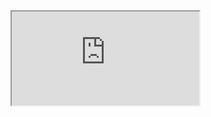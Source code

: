 <link rel="stylesheet" href="https://maxcdn.bootstrapcdn.com/bootstrap/4.0.0/css/bootstrap.min.css" integrity="sha384-Gn5384xqQ1aoWXA+058RXPxPg6fy4IWvTNh0E263XmFcJlSAwiGgFAW/dAiS6JXm" crossorigin="anonymous">
<link rel="shortcut icon" href="https://www.google.com/url?sa=i&url=https%3A%2F%2Fwww.148apps.com%2Fapp%2F1354260888%2F&psig=AOvVaw366yUsZTDc0_UiXnHA6Snv&ust=1630061397562000&source=images&cd=vfe&ved=0CAoQjRxqFwoTCPi1nIfCzvICFQAAAAAdAAAAABAN"/>
  <!-- 16:9 aspect ratio -->
<div class="embed-responsive embed-responsive-21by9">
    <iframe class="embed-responsive-item"  src="https://docs.google.com/spreadsheets/d/e/2PACX-1vQiRV9r8O1gCHwy1ypbc_mfp63cBvqGJEfYEpyTtbgOcln2253DufGbfmErzMCpLGF5yNG6RAJOXP57/pubhtml?gid=89414874&amp;single=true&amp;widget=true&amp;headers=false"></iframe>

  </div>
